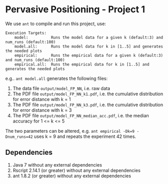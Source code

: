 # Pervasive Positioning - Project 1

We use `ant` to compile and run this project, use:

    Execution Targets:
        model:          Runs the model data for a given k (default:3) and num_runs (default:100)
        model.all:      Runs the model data for k in [1..5] and generates the needed plots
        empirical:      Runs the empirical data for a given k (default:3) and num_runs (default:100)
        empirical.all:  Runs the empirical data for k in [1..5] and generates the needed plots

e.g.. `ant model.all` generates the following files:

1. The data file `output/model_FP_NN`, i.e. raw data
2. The PDF file `output/model_FP_NN_k1.pdf`, i.e. the cumulative distribution for error distance with k = 1
2. The PDF file `output/model_FP_NN_k3.pdf`, i.e. the cumulative distribution for error distance with k = 3
2. The PDF file `output/model_FP_NN_median_acc.pdf`, i.e. the median accuracy for 1 <= k <= 5

The two parameters can be altered, e.g. `ant empirical -Dk=9 -Dnum_runs=42` uses k = 9 and repeats the experiment 42 times.

## Dependencies

1. Java 7 without any external dependencies
2. Rscript 2.14.1 (or greater) without any external dependencies
3. ant 1.8.2 (or greater) without any external dependencies